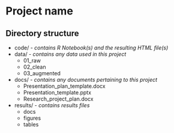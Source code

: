 # Project name

## Directory structure

* code/ - _contains R Notebook(s) and the resulting HTML file(s)_
* data/ - _contains any data used in this project_
  * 01_raw
  * 02_clean
  * 03_augmented
* docs/ - _contains any documents pertaining to this project_
  * Presentation_plan_template.docx
  * Presentation_template.pptx
  * Research_project_plan.docx
* results/ - _contains results files_
  * docs
  * figures
  * tables